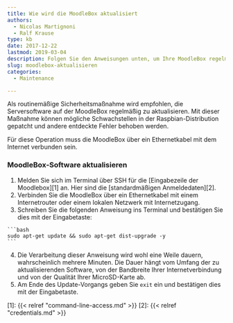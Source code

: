 ```yaml
---
title: Wie wird die MoodleBox aktualisiert
authors:
  - Nicolas Martignoni
  - Ralf Krause
type: kb
date: 2017-12-22
lastmod: 2019-03-04
description: Folgen Sie den Anweisungen unten, um Ihre MoodleBox regelmäßig zu aktualisieren
slug: moodlebox-aktualisieren
categories:
  - Maintenance

---
```

Als routinemäßige Sicherheitsmaßnahme wird empfohlen, die Serversoftware auf der MoodleBox regelmäßig zu aktualisieren. Mit dieser Maßnahme können mögliche Schwachstellen in der Raspbian-Distribution gepatcht und andere entdeckte Fehler behoben werden.

Für diese Operation muss die MoodleBox über ein Ethernetkabel mit dem Internet verbunden sein.

### MoodleBox-Software aktualisieren

  1. Melden Sie sich im Terminal über SSH für die [Eingabezeile der Moodlebox][1] an. Hier sind die [standardmäßigen Anmeldedaten][2].
  2. Verbinden Sie die MoodleBox über ein Ethernetkabel mit einem Internetrouter oder einem lokalen Netzwerk mit Internetzugang.
  3. Schreiben Sie die folgenden Anweisung ins Terminal und bestätigen Sie dies mit der Eingabetaste:

    ```bash
    sudo apt-get update && sudo apt-get dist-upgrade -y
    ```

  4. Die Verarbeitung dieser Anweisung wird wohl eine Weile dauern, wahrscheinlich mehrere Minuten. Die Dauer hängt vom Umfang der zu aktualisierenden Software, von der Bandbreite Ihrer Internetverbindung und von der Qualität Ihrer MicroSD-Karte ab.
  5. Am Ende des Update-Vorgangs geben Sie `exit` ein und bestätigen dies mit der Eingabetaste.

 [1]: {{< relref "command-line-access.md" >}}
 [2]: {{< relref "credentials.md" >}}
